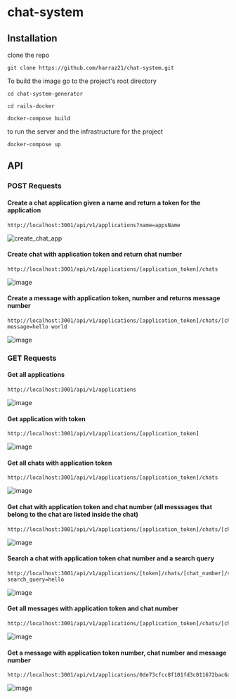 # chat-system

## Installation
clone the repo
```
git clone https://github.com/harraz21/chat-system.git
```
To build the image go to the project's root directory
```
cd chat-system-generator
```
```
cd rails-docker
```

``` 
docker-compose build
```

to run the server and the infrastructure for the project

```
docker-compose up
```

## API 

### POST Requests

#### Create a chat application given a name and return a token for the application
```
http://localhost:3001/api/v1/applications?name=appsName
```
![create_chat_app](https://user-images.githubusercontent.com/35659954/200765306-46d00148-3d72-464e-a81e-87cd890622f2.png)



#### Create chat with application token and return chat number
```
http://localhost:3001/api/v1/applications/[application_token]/chats
```
![image](https://user-images.githubusercontent.com/35659954/200928255-e1a37c7e-f63e-456b-841e-499ea698a6ec.png)



#### Create a message with application token, number and returns message number
```
http://localhost:3001/api/v1/applications/[application_token]/chats/[chat_number]/messages?message=hello world
```
![image](https://user-images.githubusercontent.com/35659954/200929603-84cfc6a1-b1ff-4eb1-84fe-4de569b7afd8.png)


### GET Requests

#### Get all applications
```
http://localhost:3001/api/v1/applications
```
![image](https://user-images.githubusercontent.com/35659954/200930176-ae907543-d434-42da-87f1-8c1b266360f7.png)



#### Get application with token 
```
http://localhost:3001/api/v1/applications/[application_token]
```
![image](https://user-images.githubusercontent.com/35659954/200930760-b16e4146-22ff-4084-aa72-ff3196cc9455.png)



#### Get all chats with application token 
```
http://localhost:3001/api/v1/applications/[application_token]/chats
```
![image](https://user-images.githubusercontent.com/35659954/200932710-0984b4a4-b3d5-437a-a316-8f4325f2aefd.png)



#### Get chat with application token and chat number (all messsages that belong to the chat are listed inside the chat)
```
http://localhost:3001/api/v1/applications/[application_token]/chats/[chat_number]
```
![image](https://user-images.githubusercontent.com/35659954/200933143-0b628313-0754-413f-b7b5-409be31272d8.png)



#### Search a chat with application token chat number and a search query
```
http://localhost:3001/api/v1/applications/[token]/chats/[chat_number]/search?search_query=hello
```
![image](https://user-images.githubusercontent.com/35659954/200934040-4bbbc236-7ba3-46a9-8d58-af2b55c5fb8f.png)


#### Get all messages with application token and chat number
```
http://localhost:3001/api/v1/applications/[application_token]/chats/[chat_number]/messages
```
![image](https://user-images.githubusercontent.com/35659954/200934997-6cab964f-cc71-4a65-9770-abc3bea2fab5.png)



#### Get a message with application token number, chat number and message number
```
http://localhost:3001/api/v1/applications/0de73cfcc8f101fd3c011672bac6aab1/chats/1/messages/1
```
![image](https://user-images.githubusercontent.com/35659954/200935778-5e45db81-d180-45cf-8929-c7f773daf4bf.png)




